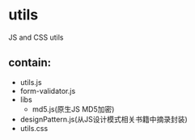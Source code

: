 # utils
JS and CSS utils 

## contain:
- utils.js
- form-validator.js
- libs
  - md5.js(原生JS MD5加密)
- designPattern.js(从JS设计模式相关书籍中摘录封装)
- utils.css
